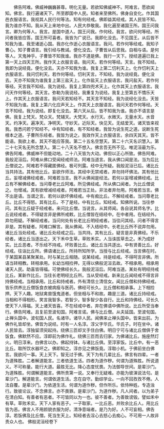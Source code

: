 <!-- { "loadSidebar": true } -->
　　佛告阿难。佛威神巍巍甚尊。明化无量。若欲知佛威神不。阿难言。愿欲闻知。佛言。我行遍诸天下。所至郡国中人民。知者来至佛所。佛身自变化。作其国邑衣服语言。我视其人民行何等法。知有何经戒。佛即益其经戒。其人民皆不知。我为谁亦不知。我从天上来地中出。人民大恭敬我。我化遍至诸国王所。国王问我言。卿为何等人。我言。是国中道人。国王问我。作何经。我言。欲问何等经。所问者我皆应答。国王所可喜者。我皆为广说已。我即化没去。不见国王。从后皆不知我为谁。我至诸逝心国。我亦化作逝心衣服语言。我问。若作何等经戒。我知子曹心。知子曹语言。我引经与教诫。便化没去。子曹皆从后思我。自相与语。是何等人。天鬼神乎。子曹皆不知我谁。我亦不道是佛。我行一天下。授经道遍已我上第一天上四天王所。我作天上衣服言语。我问天。若作何等经。天言。我不知经。我即为说经竟。便化没去。天亦不知我为谁。我复上第二忉利天上。化作忉利天上衣服语言。我问忉利天。若作何等经。忉利天言。不知经。我为说经竟。便化没去。天亦不知我为谁我复上第三盐天上。化作盐天上衣服语言。我问盐天。若作何等经。天言我不知经。我为说经。我复上第四兜术天上。化作其天上衣服语言。我问天作何等经。其天言。弥勒为我说经。我重复为说经。我复上至第五不憍乐天上。作其天上衣服语言。我问天若知经不。其天言不知经。我为说经化没去。天皆不知我为谁。我复上第六化应声天上。作其天上衣服语言。我问天若作何等经。天言不知经。我为说经。即复化没去。第六天从后。皆不知我为谁。我亦不语言是佛。我复上梵天。梵众天。梵辅天。大梵天。水行天。水微天。无量水天。水音天。约净天。遍净天。净明天。守妙天。近际天。快见天。无结爱天。诸天皆来视我。我悉问若宁知经不。中有知经者。有不知经者。我皆为说生死之道。说断生死根本之道。子曹所乐经者。我皆为说之。我效作天上衣服语言。余四天其天。皆不能语。我欲上者。其天不能应答我。第二十五名空慧天。第二十六天名识慧入。第二十七天名无所念慧入。第二十八天名不想入。佛言吾无所不见。唯泥洹最为乐。佛告阿难。佛威神不但能动地。二十八天皆为大动。佛但以正心所致。佛告阿难。我般泥洹后。阿难从佛口受闻经戒师法。阿难当道言。我从佛口闻是法。当为后比丘僧说之。阿难若不得藏匿佛经。极可列露。经中无所疑。我般泥洹已后。诸比丘当共持法。其有他比丘。妄欲作师法。其经中无禁戒者。弃勿持坏佛法。其有他比丘。妄增减佛经戒者。阿难若当言。我不从佛闻是经法。若何以妄增减佛经戒。比丘有不解佛经者。当问尊老比丘阿难。所见佛经戒。所从佛口闻者。为比丘僧说之。勿增减。其有欲增减经戒者。阿难若当正处。非法者弃勿用。阿难若当言。佛不出是语。当谓之言。若何以欲坏佛经戒。中有痴比丘。不解经戒者。当问尊老比丘。比丘不得怒。其有比丘。不了是经。中有比丘。知经戒。知佛所说。当往参问。其有比丘疑于经戒者。来问比丘僧。当说言。从其师闻。各自说其师名字。比丘说经戒者。不得疑言非是佛所戒敕。比丘僧皆在结经中。在中者用。在结经外。弃勿用疑。不解经戒者。当问何处有长老比丘明经戒者。当往问其经。问者不得言非是。其有疑者。阿难口解言。我从佛闻。不入结经中。长老比丘所不说弃勿用。诸比丘当处经戒。诸比丘处经戒之后。当共持。其有比丘。疑言是非真佛经。不乐经者。诸比丘当逐出之。天下禾中生草。草败禾实。人当诛拔草去之。禾乃成好实。比丘恶者。不乐经不持戒。坏败善比丘。诸比丘当共逐出。中有贤善比丘。好经戒。往诣比丘所。佛语诸比丘。所持所知所学。当授与比丘经戒。当言佛在时。于某国某县某聚某处。时与某比丘相随。说某经戒。持是经戒。不得呵言非佛。所语当转相教。转相承用。长幼当相捡押。无得以佛般泥洹去故。不相承用。相承用诸天人民。助喜皆得福。可使佛经长久。我般泥洹后。阿难当道。某处有明经持戒比丘。某新作比丘。当往长老明经比丘所。当从受经戒。新来比丘闻经戒不得言非持佛经戒。当相承用。比丘和持戒者。外有清信士清信女。闻比丘僧和持佛经戒。皆乐供养比丘僧饭食衣被病瘦与医药。佛经可长久。比丘僧和相承事。上下相捡押。天下人趣。地狱禽兽饿鬼道者。但坐相与不和故。趣是三道。诸比丘持经戒。当相和不得相形。笑言我智多。若智少。智多智少各自行。比丘和持佛经。可长久使天下人得福。天上诸天皆喜。不在经戒中者。弃在佛语中佛所说。比丘所受当奉行。佛告阿难。且复前至波旬国。阿难言诺。佛与比丘僧。从夫延国。至波旬国。止禅头国中。波旬国人民。名诸华。诸华人民。闻佛来止禅头国中。皆来出前。为佛作礼皆却坐。佛皆为说经。时有一人名淳。淳父字华氏。华氏子。时在坐中。诸人民皆去。淳独留须臾起持。绕佛三匝却叉手住白佛。明日宁可与诸比丘僧俱于舍饭食。佛默然不应。淳即前为佛作礼。绕佛三匝而去归家。为佛诸比丘。施座然灯火。明日淳来。白佛言以办。佛起持钵。与诸比丘俱。至淳家饭。比丘中。有一恶比丘。取所饮水器坏之。佛即知之。淳亦见之佛饭竟。淳取小机。于佛前坐白佛言。我欲问一事。天上天下。智无过于佛。天下为有几辈比丘。佛言有四辈。一者为道殊胜。二者解道能言。三者依道生活。四者为道作秽。何谓为道殊胜。所说道义。不可称量。能行大道。最胜无比。降心态度忧畏。为法御导世间。是辈沙门。为道殊胜。何谓解道能言。佛所贵第一说。又奉行无疑难。亦能为彼演说法句。是辈沙门。解道能言。何谓依道生活。念在自守。勤综学业。一向不回孜孜不倦。人法自覆。是辈沙门。为依道生活。何谓为道作秽。但作所乐。依恃种姓。专造浊行。致彼论议。不念佛言。亦不畏罪。是辈沙门。为道作秽。凡人间者。以为弟子在清白知。有善者有恶者。不可皆同以为一也。彼不善者。为善致谤毁。譬如禾中有草。草败禾实。天下人家有恶子。一子取家。一比丘恶。并败余比丘人。用比丘皆为恶。佛言人不用颜貌衣服为好。清净意端者。是乃为好。人不可妄相。佛告淳。若饭佛及比丘僧。死当生天上。知经者去淫心去怒心去痴心。不可用一人故非责众人也。
佛般泥洹经卷下
